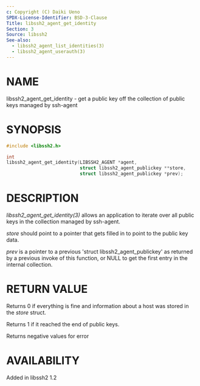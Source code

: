 ```yaml
---
c: Copyright (C) Daiki Ueno
SPDX-License-Identifier: BSD-3-Clause
Title: libssh2_agent_get_identity
Section: 3
Source: libssh2
See-also:
  - libssh2_agent_list_identities(3)
  - libssh2_agent_userauth(3)
---
```


# NAME

libssh2_agent_get_identity - get a public key off the collection of public keys managed by ssh-agent

# SYNOPSIS

~~~c
#include <libssh2.h>

int
libssh2_agent_get_identity(LIBSSH2_AGENT *agent,
                           struct libssh2_agent_publickey **store,
                           struct libssh2_agent_publickey *prev);
~~~

# DESCRIPTION

*libssh2_agent_get_identity(3)* allows an application to iterate
over all public keys in the collection managed by ssh-agent.

*store* should point to a pointer that gets filled in to point to the
public key data.

*prev* is a pointer to a previous 'struct libssh2_agent_publickey'
as returned by a previous invoke of this function, or NULL to get the
first entry in the internal collection.

# RETURN VALUE

Returns 0 if everything is fine and information about a host was stored in
the *store* struct.

Returns 1 if it reached the end of public keys.

Returns negative values for error

# AVAILABILITY

Added in libssh2 1.2
